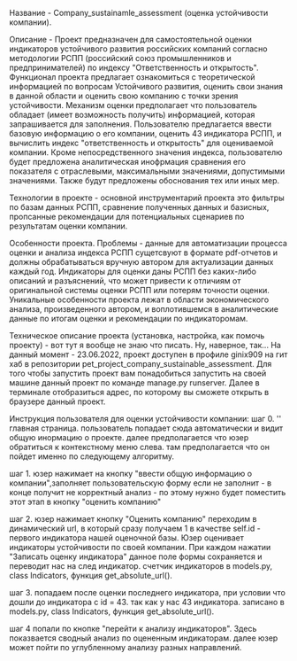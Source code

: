 Название - Company_sustainamle_assessment (оценка устойчивости компании).

Описание - Проект предназначен для самостоятельной оценки индикаторов устойчивого развития российских компаний согласно методологии РСПП (российский союз промышленников и предпринимателей) по индексу "Ответственность и открытость". Функционал проекта предлагает ознакомиться с теоретической информацией по вопросам Устойчивого развития, оценить свои знания в данной области и оценить свою компанию с точки зрения устойчивости. 
Механизм оценки предполагает что пользователь обладает (имеет возможность получить) информацией, которая запрашивается для заполнения.
Пользователю предлагается ввести базовую информацию о его компании, оценить 43 индикатора РСПП, и вычислить индекс "ответственность и открытость" для оцениваемой компании. Кроме непосредственного значения индекса, пользователю будет предложена аналитическая инофрмация сравнения его показателя с отраслевыми, максимальными значениями, допустимыми значениями. Также будут предложены обоснования тех или иных мер.

Технологии в проекте - основной инструментарий проекта это фильтры по базам данных РСПП, сравнение полученных данных и базисных, пропсанные рекомендации для потенциальных сценариев по результатам оценки компании.

Особенности проекта. Проблемы - данные для автоматизации процесса оценки и анализа индекса РСПП сущетсвуют в формате pdf-отчетов и должны обрабатываться вручную автором для актуализации данных каждый год. Индикаторы для оценки даны РСПП без каких-либо описаний и разъяснений, что может привести к отличиям от оригинальной системы оценки РСПП или потерям точности оценки. Уникальные особенности проекта лежат в области экономического анализа, произведенного автором, и воплотившемся в аналитические данные по итогам оценки и рекомендации по индикаторомам.

Техническое описание проекта (установка, настройка, как помочь проекту) - вот тут я вообще не знаю что писать. Ну, наверное, так...
На данный момент - 23.06.2022, проект доступен в профиле ginix909 на гит хаб в репозитории pet_project_company_sustainable_assessment.
Для того чтобы запустить проект вам понадобиться запустить на своей машине данный проект по команде manage.py runserver.
Далее в терминале отобразиться адрес, по которому вы сможете открыть в браузере данный проект.

Инструкция пользователя для оценки устойчивости компании:
шаг 0. ''               главная страница. пользователь попадает сюда автоматически и видит общую инормацию о проекте.
                        далее предполагается что юзер обратиться к контекстному меню слева. там предполагается что он
                        пойдет именно по следующему алгоритму.
                        
шаг 1.                  юзер нажимает на кнопку "ввести общую информацию о компании",заполняет пользовательскую форму
                        если не заполнит - в конце получит не корректный анализ - по этому нужно будет поместить этот
                        этап в кнопку "оценить компанию"
                        
шаг 2.                  юзер нажимает кнопку "Оценить компанию" переходим в динамический url, в который сразу 
                        получаем 1 в качестве self.id - первого индикатора нашей оценочной базы. Юзер оценивает 
                        индикаторы устойчивости по своей компании. При каждом нажатии "Записать оценку индикатора"
                        данное поле формы сохраняется и переводит нас на след индикатор. счетчик индикаторов в 
                        models.py, class Indicators, функция get_absolute_url().

шаг 3.                  попадаем после оценки последнего индикатора, при условии что дошли до индикатора с id = 43.
                        так как у нас 43 индикатора. записано в models.py, class Indicators, функция get_absolute_url().

шаг 4                   попали по кнопке "перейти к анализу индикаторов". Здесь показвается сводный анализ по 
                        оцененным индикаторам. далее юзер может пойти по углубленному анализу разных направлений.
